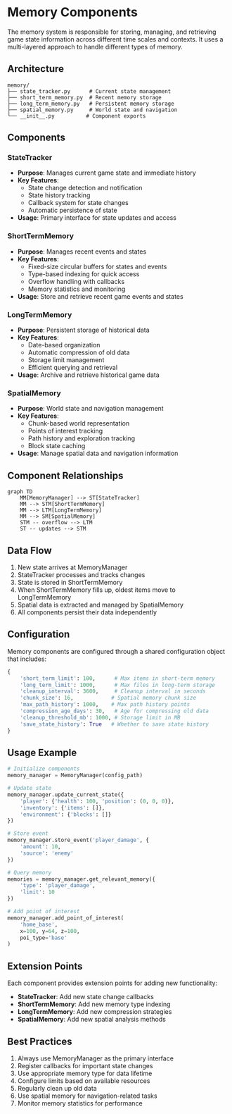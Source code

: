 # Memory Components

The memory system is responsible for storing, managing, and retrieving game state information across different time scales and contexts. It uses a multi-layered approach to handle different types of memory.

## Architecture

```
memory/
├── state_tracker.py      # Current state management
├── short_term_memory.py  # Recent memory storage
├── long_term_memory.py   # Persistent memory storage
├── spatial_memory.py     # World state and navigation
└── __init__.py          # Component exports
```

## Components

### StateTracker
- **Purpose**: Manages current game state and immediate history
- **Key Features**:
  - State change detection and notification
  - State history tracking
  - Callback system for state changes
  - Automatic persistence of state
- **Usage**: Primary interface for state updates and access

### ShortTermMemory
- **Purpose**: Manages recent events and states
- **Key Features**:
  - Fixed-size circular buffers for states and events
  - Type-based indexing for quick access
  - Overflow handling with callbacks
  - Memory statistics and monitoring
- **Usage**: Store and retrieve recent game events and states

### LongTermMemory
- **Purpose**: Persistent storage of historical data
- **Key Features**:
  - Date-based organization
  - Automatic compression of old data
  - Storage limit management
  - Efficient querying and retrieval
- **Usage**: Archive and retrieve historical game data

### SpatialMemory
- **Purpose**: World state and navigation management
- **Key Features**:
  - Chunk-based world representation
  - Points of interest tracking
  - Path history and exploration tracking
  - Block state caching
- **Usage**: Manage spatial data and navigation information

## Component Relationships

```mermaid
graph TD
    MM[MemoryManager] --> ST[StateTracker]
    MM --> STM[ShortTermMemory]
    MM --> LTM[LongTermMemory]
    MM --> SM[SpatialMemory]
    STM -- overflow --> LTM
    ST -- updates --> STM
```

## Data Flow

1. New state arrives at MemoryManager
2. StateTracker processes and tracks changes
3. State is stored in ShortTermMemory
4. When ShortTermMemory fills up, oldest items move to LongTermMemory
5. Spatial data is extracted and managed by SpatialMemory
6. All components persist their data independently

## Configuration

Memory components are configured through a shared configuration object that includes:

```python
{
    'short_term_limit': 100,      # Max items in short-term memory
    'long_term_limit': 1000,      # Max files in long-term storage
    'cleanup_interval': 3600,     # Cleanup interval in seconds
    'chunk_size': 16,            # Spatial memory chunk size
    'max_path_history': 1000,    # Max path history points
    'compression_age_days': 30,   # Age for compressing old data
    'cleanup_threshold_mb': 1000, # Storage limit in MB
    'save_state_history': True   # Whether to save state history
}
```

## Usage Example

```python
# Initialize components
memory_manager = MemoryManager(config_path)

# Update state
memory_manager.update_current_state({
    'player': {'health': 100, 'position': (0, 0, 0)},
    'inventory': {'items': []},
    'environment': {'blocks': []}
})

# Store event
memory_manager.store_event('player_damage', {
    'amount': 10,
    'source': 'enemy'
})

# Query memory
memories = memory_manager.get_relevant_memory({
    'type': 'player_damage',
    'limit': 10
})

# Add point of interest
memory_manager.add_point_of_interest(
    'home_base',
    x=100, y=64, z=100,
    poi_type='base'
)
```

## Extension Points

Each component provides extension points for adding new functionality:

- **StateTracker**: Add new state change callbacks
- **ShortTermMemory**: Add new memory type indexing
- **LongTermMemory**: Add new compression strategies
- **SpatialMemory**: Add new spatial analysis methods

## Best Practices

1. Always use MemoryManager as the primary interface
2. Register callbacks for important state changes
3. Use appropriate memory type for data lifetime
4. Configure limits based on available resources
5. Regularly clean up old data
6. Use spatial memory for navigation-related tasks
7. Monitor memory statistics for performance
